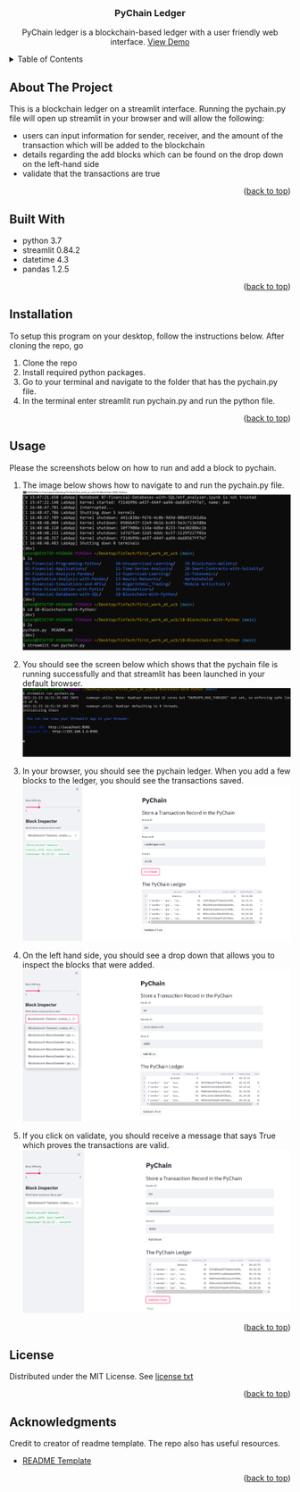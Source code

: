 <div id="top"></div>
<br />

<h3 align="center">PyChain Ledger</h3>

  <p align="center">
PyChain ledger is a blockchain-based ledger with a user friendly web interface. 
    <a href="https://github.com/jtengsico/18-Blockchain-With-Python.git">View Demo</a>
  </p>
</div>

<!-- TABLE OF CONTENTS -->
<details>
  <summary>Table of Contents</summary>
  <ol>
    <li><a href="#about-the-project">About The Project</a>
    <li><a href="#built-with">Built With</a></li>
    <li><a href="#installation">Installation</a></li>
    <li><a href="#usage">Usage</a></li>
    <li><a href="#license">License</a></li>
    <li><a href="#acknowledgments">Acknowledgments</a></li>
  </ol>
</details>

<!-- ABOUT THE PROJECT -->
## About The Project
This is a blockchain ledger on a streamlit interface. Running the pychain.py file will open up streamlit in your browser and will allow the following: 

* users can input information for sender, receiver, and the amount of the transaction which will be added to the blockchain
* details regarding the add blocks which can be found on the drop down on the left-hand side
* validate that the transactions are true

<p align="right">(<a href="#top">back to top</a>)</p>

## Built With
* python 3.7 
* streamlit 0.84.2
* datetime 4.3
* pandas 1.2.5

<p align="right">(<a href="#top">back to top</a>)</p>

<!-- Installation -->
## Installation 

To setup this program on your desktop, follow the instructions below. 
After cloning the repo, go 

1. Clone the repo
2. Install required python packages. 
3. Go to your terminal and navigate to the folder that has the pychain.py file. 
4. In the terminal enter streamlit run pychain.py and run the python file.

<p align="right">(<a href="#top">back to top</a>)</p>

<!-- Usage -->
## Usage
Please the screenshots below on how to run and add a block to pychain. 

1. The image below shows how to navigate to and run the pychain.py file. 
![18.run_streamlit_terminal.png](Images/18.run_streamlit_terminal.png)

2. You should see the screen below which shows that the pychain file is running successfully and that streamlit has been launched in your default browser. 
![18.streamlit.running.png](Images/18.streamlit.running.png)  

3. In your browser, you should see the pychain ledger. When you add a few blocks to the ledger, you should see the transactions saved.
![18.pychain_record.png](Images/18.pychain_record.png)

4. On the left hand side, you should see a drop down that allows you to inspect the blocks that were added. 
![18.pychain_detailed.png)](Images/18.pychain_detailed.png)

5. If you click on validate, you should receive a message that says True which proves the transactions are valid. 
![18.validated_pychain.png](Images/18.validated_pychain.png)

<p align="right">(<a href="#top">back to top</a>)</p>

<!-- LICENSE -->
## License

Distributed under the MIT License.
See [license txt](https://github.com/git/git-scm.com/blob/main/MIT-LICENSE.txt)

<p align="right">(<a href="#top">back to top</a>)</p>

<!-- ACKNOWLEDGMENTS -->
## Acknowledgments
Credit to creator of readme template. The repo also has useful resources. 
* [README Template](https://github.com/othneildrew/Best-README-Template.git)

<p align="right">(<a href="#top">back to top</a>)</p>
